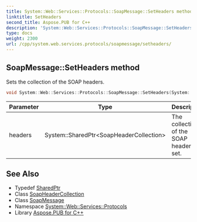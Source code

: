 ```yaml
---
title: System::Web::Services::Protocols::SoapMessage::SetHeaders method
linktitle: SetHeaders
second_title: Aspose.PUB for C++
description: 'System::Web::Services::Protocols::SoapMessage::SetHeaders method. Sets the collection of the SOAP headers in C++.'
type: docs
weight: 2300
url: /cpp/system.web.services.protocols/soapmessage/setheaders/
---
```

## SoapMessage::SetHeaders method


Sets the collection of the SOAP headers.

```cpp
void System::Web::Services::Protocols::SoapMessage::SetHeaders(System::SharedPtr<SoapHeaderCollection> headers)
```


| Parameter | Type | Description |
| --- | --- | --- |
| headers | System::SharedPtr\<SoapHeaderCollection\> | The collection of the SOAP headers to set. |

## See Also

* Typedef [SharedPtr](../../../system/sharedptr/)
* Class [SoapHeaderCollection](../../soapheadercollection/)
* Class [SoapMessage](../)
* Namespace [System::Web::Services::Protocols](../../)
* Library [Aspose.PUB for C++](../../../)
